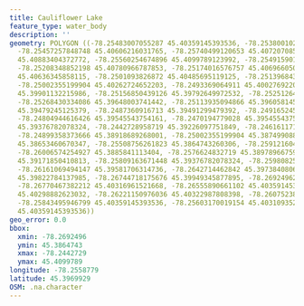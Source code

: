 ```yaml
---
title: Cauliflower Lake
feature_type: water_body
description: ''
geometry: POLYGON ((-78.25483007055287 45.40359145393536, -78.25380010229139 45.40473642886421,
  -78.25457257848748 45.40606216031765, -78.25740499120653 45.40720708517087, -78.25894994359874
  45.40883404372772, -78.25560254674896 45.4099789123992, -78.25491590124102 45.40871352988653,
  -78.25208348852198 45.40780966787853, -78.25174016576757 45.40696605028828, -78.25225514989829
  45.40636345858115, -78.2501093826872 45.40485695119125, -78.25139684301405 45.40322987808398,
  -78.25002355199904 45.40262724652203, -78.2493369064911 45.40027692201054, -78.25036687475256
  45.39901132215986, -78.25156850439126 45.39792649972532, -78.25251264196456 45.39726354242942,
  -78.25268430334086 45.39648003741442, -78.25113935094866 45.39605814559932, -78.25019521337536
  45.39479245125379, -78.2487360916713 45.39491299479392, -78.24916524511387 45.39666084722816,
  -78.24804944616426 45.39545543754161, -78.2470194779028 45.39545543754161, -78.2458178482641
  45.39376782078324, -78.2442728958719 45.39226097751849, -78.24616117101765 45.39039243607321,
  -78.24899358373666 45.38918689268001, -78.25002355199904 45.38749908873069, -78.25156850439126
  45.38653460670347, -78.25508756261823 45.3864743260306, -78.25912160497595 45.38683600910482,
  -78.26006574254927 45.3885841113404, -78.2576624832719 45.38978966759073, -78.25757665258375
  45.39171850410813, -78.25809163671448 45.39376782078324, -78.25980825048389 45.39370754782365,
  -78.26161069494147 45.39581706314736, -78.2642714462842 45.39738408069778, -78.26727552038047
  45.39822784137985, -78.26744718175676 45.39949345877895, -78.26924962621435 45.40081931326819,
  -78.26770467382212 45.40316961521668, -78.26555890661102 45.40359145393536, -78.26315564733366
  45.40298882623032, -78.26221150976036 45.40322987808398, -78.26075238805632 45.40256698301253,
  -78.25843495946799 45.40359145393536, -78.25603170019154 45.40310935228572, -78.25483007055287
  45.40359145393536))
geo_error: 0.0
bbox:
  xmin: -78.2692496
  ymin: 45.3864743
  xmax: -78.2442729
  ymax: 45.4099789
longitude: -78.2558779
latitude: 45.3969929
OSM: .na.character
---
```

